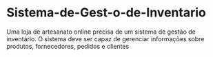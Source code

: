 # Sistema-de-Gest-o-de-Inventario
Uma loja de artesanato online precisa de um sistema de gestão de  inventário. O sistema deve ser capaz de gerenciar informações sobre  produtos, fornecedores, pedidos e clientes
